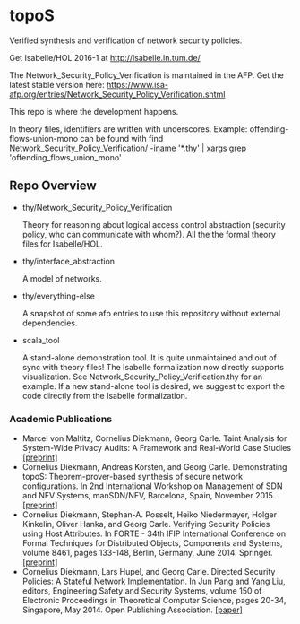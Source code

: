 # topoS
Verified synthesis and verification of network security policies.


Get Isabelle/HOL 2016-1 at
http://isabelle.in.tum.de/


The Network_Security_Policy_Verification is maintained in the AFP.
Get the latest stable version here:
https://www.isa-afp.org/entries/Network_Security_Policy_Verification.shtml



This repo is where the development happens.

In theory files, identifiers are written with underscores.
Example: offending-flows-union-mono can be found with
find Network_Security_Policy_Verification/ -iname '*.thy' | xargs grep 'offending_flows_union_mono'

## Repo Overview

* thy/Network_Security_Policy_Verification 
    
    Theory for reasoning about logical access control abstraction (security policy, who can communicate with whom?).
    All the the formal theory files for Isabelle/HOL.


* thy/interface_abstraction
    
    A model of networks.


* thy/everything-else
    
    A snapshot of some afp entries to use this repository without external dependencies.


* scala_tool
    
    A stand-alone demonstration tool. It is quite unmaintained and out of sync with theory files!
    The Isabelle formalization now directly supports visualization.
    See Network_Security_Policy_Verification.thy for an example.
    If a new stand-alone tool is desired, we suggest to export the code directly from the Isabelle formalization.


### Academic Publications

  * Marcel von Maltitz, Cornelius Diekmann, Georg Carle. Taint Analysis for System-Wide Privacy Audits: A Framework and Real-World Case Studies [[preprint]](https://arxiv.org/abs/1608.04671)
  * Cornelius Diekmann, Andreas Korsten, and Georg Carle. Demonstrating topoS: Theorem-prover-based synthesis of secure network configurations. In 2nd International Workshop on Management of SDN and NFV Systems, manSDN/NFV, Barcelona, Spain, November 2015. [[preprint]](http://www.net.in.tum.de/fileadmin/bibtex/publications/papers/diekmann2015mansdnnfv.pdf)
  * Cornelius Diekmann, Stephan-A. Posselt, Heiko Niedermayer, Holger Kinkelin, Oliver Hanka, and Georg Carle. Verifying Security Policies using Host Attributes. In FORTE - 34th IFIP International Conference on Formal Techniques for Distributed Objects, Components and Systems, volume 8461, pages 133-148, Berlin, Germany, June 2014. Springer. [[preprint]](http://www.net.in.tum.de/fileadmin/bibtex/publications/papers/forte14_verifying_security_policies_using_host_attributes.pdf)
  * Cornelius Diekmann, Lars Hupel, and Georg Carle. Directed Security Policies: A Stateful Network Implementation. In Jun Pang and Yang Liu, editors, Engineering Safety and Security Systems, volume 150 of Electronic Proceedings in Theoretical Computer Science, pages 20-34, Singapore, May 2014. Open Publishing Association. [[paper]](http://rvg.web.cse.unsw.edu.au/eptcs/paper.cgi?ESSS2014.3)



